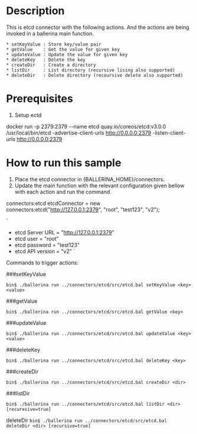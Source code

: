 Description
===========
This is etcd connector with the following actions. And the actions are being invoked in a ballerina main function.


    * setKeyValue : Store key/value pair
    * getValue    : Get the value for given key
    * updateValue : Update the value for given key
    * deleteKey   : Delete the key
    * createDir   : Create a directory
    * listDir     : List directory (recursive lising also supported)
    * deleteDir   : Delete directory (recoursive delete also supported)

Prerequisites
=============
1. Setup ectd

docker run -p 2379:2379 --name etcd quay.io/coreos/etcd:v3.0.0 /usr/local/bin/etcd -advertise-client-urls http://0.0.0.0:2379 -listen-client-urls http://0.0.0.0:2379

How to run this sample
======================

1. Place the etcd connector in  {BALLERINA_HOME}/connectors.
2. Update the main function with the relevant configuration given bellow with each action and run the command.

connectors:etcd etcdConnector = new connectors:etcd("http://127.0.0.1:2379", "root", "test123", "v2");
 

` 
  * etcd Server URL = "http://127.0.0.1:2379"
  * etcd user = "root"
  * etcd password = "test123"
  * etcd API version = "v2"
`

Commands to trigger actions: 

###setKeyValue	

`bin$ ./ballerina run ../connectors/etcd/src/etcd.bal setKeyValue <key> <value>`

###getValue

`bin$ ./ballerina run ../connectors/etcd/src/etcd.bal getValue <key>`

###updateValue

`bin$ ./ballerina run ../connectors/etcd/src/etcd.bal updateValue <key> <value>`

###deleteKey

`bin$ ./ballerina run ../connectors/etcd/src/etcd.bal deleteKey <key>`

###createDir

`bin$ ./ballerina run ../connectors/etcd/src/etcd.bal createDir <dir>`

###listDir

`bin$ ./ballerina run ../connectors/etcd/src/etcd.bal listDir <dir> [recuresive=true]`

deleteDir
`bin$ ./ballerina run ../connectors/etcd/src/etcd.bal deleteDir <dir> [recursive=true]`

